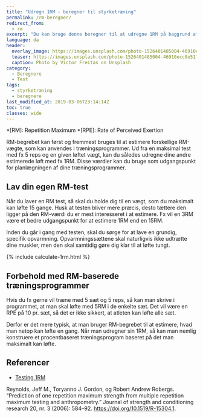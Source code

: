 ```yaml
---
title: "Udregn 1RM - beregner til styrketræning"
permalink: /rm-beregner/
redirect_from:
  - rm
excerpt: "Du kan bruge denne beregner til at udregne 1RM på baggrund af flere forskeres formler til at bestemme 1RM ud fra submaksimale løft - repetitions to fatigue."
language: da
header:
  overlay_image: https://images.unsplash.com/photo-1526401485004-46910ecc8e51?ixlib=rb-1.2.1&auto=format&fit=crop&w=1950&q=80
  teaser: https://images.unsplash.com/photo-1526401485004-46910ecc8e51?ixlib=rb-1.2.1&auto=format&fit=crop&w=400&q=80
  caption: Photo by Victor Freitas on Unsplash
category:
  - Beregnere
  - Test
tags:
  - styrketræning
  - beregnere
last_modified_at: 2019-03-06T23:14:14Z
toc: true
classes: wide
---
```


*[RM]: Repetition Maximum
*[RPE]: Rate of Perceived Exertion

RM-begrebet kan først og fremmest bruges til at estimere forskellige RM-vægte, som kan anvendes i træningsprogrammer. Ud fra en maksimal test med fx 5 reps og en given løftet vægt, kan du således udregne dine andre estimerede løft med fx 1RM. Disse værdier kan du bruge som udgangspunkt for planlægningen af dine træningsprogrammer. 

## Lav din egen RM-test

Når du laver en RM test, så skal du holde dig til en vægt, som du maksimalt kan løfte 15 gange. Husk at testen bliver mere præcis, desto tættere den ligger på den RM-værdi du er mest interesseret i at estimere. Fx vil en 3RM være et bedre udgangspunkt for at estimere 1RM end en 15RM.

Inden du går i gang med testen, skal du sørge for at lave en grundig, specifik opvarmning. Opvarmningssættene skal naturligvis ikke udtrætte dine muskler, men den skal samtidig gøre dig klar til at løfte tungt. 

{% include calculate-1rm.html %}

## Forbehold med RM-baserede træningsprogrammer

Hvis du fx gerne vil træne med 5 sæt og 5 reps, så kan man skrive i programmet, at man skal løfte med 5RM i de enkelte sæt. Det vil være en RPE på 10 pr. sæt, så det er ikke sikkert, at atleten kan løfte alle sæt.

Derfor er det mere typisk, at man bruger RM-begrebet til at estimere, hvad man netop kan løfte en gang. Når man udregner sin 1RM, så kan man nemlig konstruere et procentbaseret træningsprogram baseret på det man maksimalt kan løfte.

## Referencer

- [Testing 1RM](https://www.scienceforsport.com/1rm-testing/)

Reynolds, Jeff M., Toryanno J. Gordon, og Robert Andrew Robergs. “Prediction of one repetition maximum strength from multiple repetition maximum testing and anthropometry.” Journal of strength and conditioning research 20, nr. 3 (2006): 584–92. https://doi.org/10.1519/R-15304.1.
